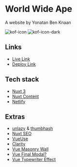 # World Wide Ape

A website by Yonatan Ben Knaan

![kof-icon](/kof-icon.svg#gh-light-mode-only)
![kof-icon-dark](/kof-icon-dark.svg#gh-dark-mode-only)

## Links

- [Live Link](https://wwape.com/)
- [Deploy Link](https://dev--wwape-next.netlify.app/)

## Tech stack

- [Nuxt 3](https://nuxt.com/docs/getting-started/introduction)
- [Nuxt Content](https://content.nuxt.com/)
- [Netlify](https://www.netlify.com/)

## Extras

- [unlazy](https://unlazy.byjohann.dev/) & [thumbhash](https://evanw.github.io/thumbhash/)
- [Nuxt SEO](https://nuxtseo.com/)
- [VueUse](https://vueuse.org/)
- [Clarity](https://clarity.microsoft.com)
- [Vue Masonry Wall](https://vue-masonry-wall.yeger.eu/)
- [Vue Final Modal?](https://vue-final-modal.org/)
- [Vue Typewriter Effect](https://ayitinya.github.io/vue-typewriter-effect/)